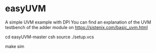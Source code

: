 # easyUVM
A simple UVM example with DPI 
You can find an explanation of the UVM testbench of the adder module on  https://sistenix.com/basic_uvm.html


cd easyUVM-master
csh
source ./setup.vcs

make sim 




